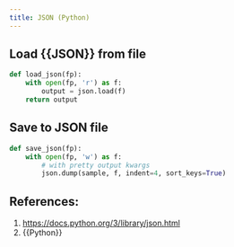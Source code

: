 ```yaml
---
title: JSON (Python)
---
```


## Load {{JSON}} from file

```python
def load_json(fp):
    with open(fp, 'r') as f:
        output = json.load(f)
    return output
```

## Save to JSON file

```python
def save_json(fp):
    with open(fp, 'w') as f:
        # with pretty output kwargs
        json.dump(sample, f, indent=4, sort_keys=True)
```

## References:

1. https://docs.python.org/3/library/json.html
2. {{Python}}